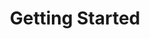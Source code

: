 ---
title: Getting Started 
position: 1.02
parameters:
  - name:
    content:
content_markdown: |-
      ![API Image](/images/logo.png){:class="img-responsive"}  
      Welcome to our API documentation <br>  ![API
      Image](/images/node_table.png){:class="img-responsive"} <br>   ## This API
      document is designed for those interested in developing for the platform.
      This API is still under development and is a work in progress
left_code_blocks:
  - code_block: |-
      {
        "error": true,
        "message": "error message here"
      }
    title: Response
    language: json
    right_code_blocks:
  - code_block: "{\r\n  \"error\": true,\r\n  \"message\": \"error message here\"\r\n}\r\n\r\n{\r\n    \"message\": \"Internal Server Error\",\r\n    \"request-id\": \"4f6bfd02-e367-4a61-90c7-832d0226dd8c\"\r\n}"
    title: Error Examples
    language: json
---